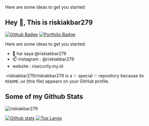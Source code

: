 Here are some ideas to get you started:
## Hey 👋, This is riskiakbar279
[![Github Badge](https://img.shields.io/badge/-riskiakbar279-grey?style=flat&logo=github&logoColor=white&link=https://github.com/riskiakbar279/)](https://www.github.com/riskiakbar279/) [![Portfolio Badge](https://img.shields.io/badge/portfolio-web-blue?style=flat&link=riskiakbar279.rf.gd/)](riskiakbar279.rf.gd/) <p align='left'>Here are some ideas to get you started:
- 👋 hai saya @riskiakbar279
- 📫 instagram : @riskiakbar279
- website : risecurity.my.id

-riskiakbar279/riskiakbar279 is a ✨ special ✨ repository because its `README.md` (this file) appears on your GitHub profile.</p>
## Some of my Github Stats
<p align=left> <img src=https://komarev.com/ghpvc/?username=riskiakbar279 alt=riskiakbar279 /> </p>

[![Github stats](https://github-readme-stats.vercel.app/api?username=riskiakbar279&show_icons=true&include_all_commits=true)](https://github.com/riskiakbar279/github-readme-stats)
[![Top Langs](https://github-readme-stats.vercel.app/api/top-langs/?username=riskiakbar279&layout=compact)](https://github.com/riskiakbar279/github-readme-stats)
